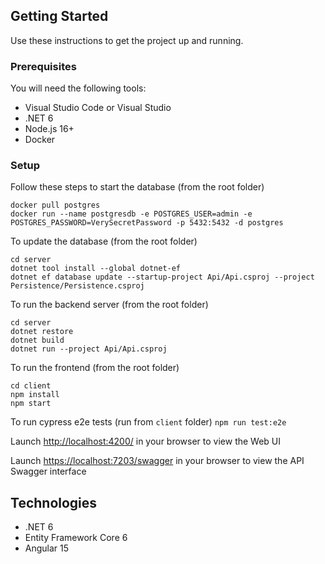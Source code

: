 ## Getting Started
Use these instructions to get the project up and running.

### Prerequisites
You will need the following tools:

* Visual Studio Code or Visual Studio 
* .NET 6
* Node.js 16+
* Docker

### Setup
Follow these steps to start the database (from the root folder)
```
docker pull postgres
docker run --name postgresdb -e POSTGRES_USER=admin -e POSTGRES_PASSWORD=VerySecretPassword -p 5432:5432 -d postgres
```

To update the database (from the root folder)
```
cd server
dotnet tool install --global dotnet-ef
dotnet ef database update --startup-project Api/Api.csproj --project Persistence/Persistence.csproj
```

To run the backend server (from the root folder)
```
cd server
dotnet restore
dotnet build
dotnet run --project Api/Api.csproj
```

To run the frontend (from the root folder)
```
cd client
npm install
npm start
```

To run cypress e2e tests (run from `client` folder)
`npm run test:e2e`

Launch [http://localhost:4200/](http://localhost:4200/) in your browser to view the Web UI

Launch [https://localhost:7203/swagger](https://localhost:7203/swagger) in your browser to view the API Swagger interface

## Technologies
* .NET 6
* Entity Framework Core 6
* Angular 15
